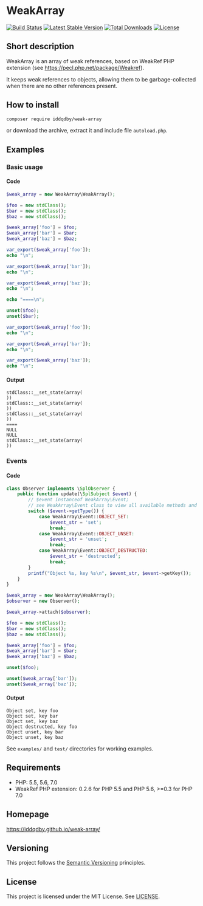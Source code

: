 # WeakArray

[![Build Status](https://travis-ci.org/iddqdby/weak-array.svg?branch=master)](https://travis-ci.org/iddqdby/weak-array)
[![Latest Stable Version](https://poser.pugx.org/iddqdby/weak-array/v/stable)](https://packagist.org/packages/iddqdby/weak-array)
[![Total Downloads](https://poser.pugx.org/iddqdby/weak-array/downloads)](https://packagist.org/packages/iddqdby/weak-array)
[![License](https://poser.pugx.org/iddqdby/weak-array/license)](https://packagist.org/packages/iddqdby/weak-array)

## Short description

WeakArray is an array of weak references, based on WeakRef PHP extension (see https://pecl.php.net/package/Weakref).

It keeps weak references to objects, allowing them to be garbage-collected when there are no other references present.

## How to install

```sh
composer require iddqdby/weak-array
```

or download the archive, extract it and include file `autoload.php`.

## Examples

### Basic usage

#### Code

```php
$weak_array = new WeakArray\WeakArray();

$foo = new stdClass();
$bar = new stdClass();
$baz = new stdClass();

$weak_array['foo'] = $foo;
$weak_array['bar'] = $bar;
$weak_array['baz'] = $baz;

var_export($weak_array['foo']);
echo "\n";

var_export($weak_array['bar']);
echo "\n";

var_export($weak_array['baz']);
echo "\n";

echo "====\n";

unset($foo);
unset($bar);

var_export($weak_array['foo']);
echo "\n";

var_export($weak_array['bar']);
echo "\n";

var_export($weak_array['baz']);
echo "\n";
```

#### Output

```
stdClass::__set_state(array(
))
stdClass::__set_state(array(
))
stdClass::__set_state(array(
))
====
NULL
NULL
stdClass::__set_state(array(
))
```

### Events

#### Code

```php
class Observer implements \SplObserver {
    public function update(\SplSubject $event) {
        // $event instanceof WeakArray\Event;
        // see WeakArray\Event class to view all available methods and Event::* constants
        switch ($event->getType()) {
            case WeakArray\Event::OBJECT_SET:
                $event_str = 'set';
                break;
            case WeakArray\Event::OBJECT_UNSET:
                $event_str = 'unset';
                break;
            case WeakArray\Event::OBJECT_DESTRUCTED:
                $event_str = 'destructed';
                break;
        }
        printf("Object %s, key %s\n", $event_str, $event->getKey());
    }
}

$weak_array = new WeakArray\WeakArray();
$observer = new Observer();

$weak_array->attach($observer);

$foo = new stdClass();
$bar = new stdClass();
$baz = new stdClass();

$weak_array['foo'] = $foo;
$weak_array['bar'] = $bar;
$weak_array['baz'] = $baz;

unset($foo);

unset($weak_array['bar']);
unset($weak_array['baz']);
```

#### Output

```
Object set, key foo
Object set, key bar
Object set, key baz
Object destructed, key foo
Object unset, key bar
Object unset, key baz
```

See `examples/` and `test/` directories for working examples.

## Requirements

* PHP: 5.5, 5.6, 7.0
* WeakRef PHP extension: 0.2.6 for PHP 5.5 and PHP 5.6, >=0.3 for PHP 7.0

## Homepage

https://iddqdby.github.io/weak-array/

## Versioning

This project follows the [Semantic Versioning](http://semver.org/) principles.

## License

This project is licensed under the MIT License. See [LICENSE](LICENSE).
